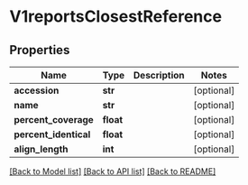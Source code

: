 # V1reportsClosestReference


## Properties
Name | Type | Description | Notes
------------ | ------------- | ------------- | -------------
**accession** | **str** |  | [optional] 
**name** | **str** |  | [optional] 
**percent_coverage** | **float** |  | [optional] 
**percent_identical** | **float** |  | [optional] 
**align_length** | **int** |  | [optional] 

[[Back to Model list]](../README.md#documentation-for-models) [[Back to API list]](../README.md#documentation-for-api-endpoints) [[Back to README]](../README.md)


